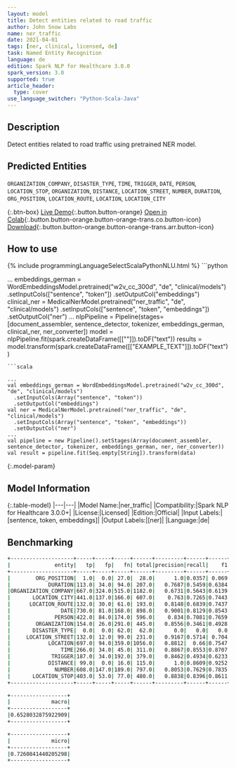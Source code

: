 ```yaml
---
layout: model
title: Detect entities related to road traffic
author: John Snow Labs
name: ner_traffic
date: 2021-04-01
tags: [ner, clinical, licensed, de]
task: Named Entity Recognition
language: de
edition: Spark NLP for Healthcare 3.0.0
spark_version: 3.0
supported: true
article_header:
  type: cover
use_language_switcher: "Python-Scala-Java"
---
```


## Description

Detect entities related to road traffic using pretrained NER model.

## Predicted Entities

`ORGANIZATION_COMPANY`, `DISASTER_TYPE`, `TIME`, `TRIGGER`, `DATE`, `PERSON`, `LOCATION_STOP`, `ORGANIZATION`, `DISTANCE`, `LOCATION_STREET`, `NUMBER`, `DURATION`, `ORG_POSITION`, `LOCATION_ROUTE`, `LOCATION`, `LOCATION_CITY`

{:.btn-box}
[Live Demo](https://demo.johnsnowlabs.com/healthcare/NER_TRAFFIC_DE/){:.button.button-orange}
[Open in Colab](https://colab.research.google.com/github/JohnSnowLabs/spark-nlp-workshop/blob/master/tutorials/Certification_Trainings/Healthcare/1.Clinical_Named_Entity_Recognition_Model.ipynb){:.button.button-orange.button-orange-trans.co.button-icon}
[Download](https://s3.amazonaws.com/auxdata.johnsnowlabs.com/clinical/models/ner_traffic_de_3.0.0_3.0_1617260858901.zip){:.button.button-orange.button-orange-trans.arr.button-icon}

## How to use



<div class="tabs-box" markdown="1">
{% include programmingLanguageSelectScalaPythonNLU.html %}
```python

...
embeddings_german = WordEmbeddingsModel.pretrained("w2v_cc_300d", "de", "clinical/models")  .setInputCols(["sentence", "token"])  .setOutputCol("embeddings")
clinical_ner = MedicalNerModel.pretrained("ner_traffic", "de", "clinical/models")   .setInputCols(["sentence", "token", "embeddings"])   .setOutputCol("ner")
...
nlpPipeline = Pipeline(stages=[document_assembler, sentence_detector, tokenizer, embeddings_german, clinical_ner, ner_converter])
model = nlpPipeline.fit(spark.createDataFrame([[""]]).toDF("text"))
results = model.transform(spark.createDataFrame([["EXAMPLE_TEXT"]]).toDF("text"))
```
```scala

...
val embeddings_german = WordEmbeddingsModel.pretrained("w2v_cc_300d", "de", "clinical/models")
  .setInputCols(Array("sentence", "token"))
  .setOutputCol("embeddings")
val ner = MedicalNerModel.pretrained("ner_traffic", "de", "clinical/models")
  .setInputCols(Array("sentence", "token", "embeddings"))
  .setOutputCol("ner")
...
val pipeline = new Pipeline().setStages(Array(document_assembler, sentence_detector, tokenizer, embeddings_german, ner, ner_converter))
val result = pipeline.fit(Seq.empty[String]).transform(data)
```
</div>

{:.model-param}
## Model Information

{:.table-model}
|---|---|
|Model Name:|ner_traffic|
|Compatibility:|Spark NLP for Healthcare 3.0.0+|
|License:|Licensed|
|Edition:|Official|
|Input Labels:|[sentence, token, embeddings]|
|Output Labels:|[ner]|
|Language:|de|

## Benchmarking
```bash
+--------------------+-----+-----+-----+------+---------+------+------+
|              entity|   tp|   fp|   fn| total|precision|recall|    f1|
+--------------------+-----+-----+-----+------+---------+------+------+
|        ORG_POSITION|  1.0|  0.0| 27.0|  28.0|      1.0|0.0357| 0.069|
|            DURATION|113.0| 34.0| 94.0| 207.0|   0.7687|0.5459|0.6384|
|ORGANIZATION_COMPANY|667.0|324.0|515.0|1182.0|   0.6731|0.5643|0.6139|
|       LOCATION_CITY|441.0|137.0|166.0| 607.0|    0.763|0.7265|0.7443|
|      LOCATION_ROUTE|132.0| 30.0| 61.0| 193.0|   0.8148|0.6839|0.7437|
|                DATE|730.0| 81.0|168.0| 898.0|   0.9001|0.8129|0.8543|
|              PERSON|422.0| 84.0|174.0| 596.0|    0.834|0.7081|0.7659|
|        ORGANIZATION|154.0| 26.0|291.0| 445.0|   0.8556|0.3461|0.4928|
|       DISASTER_TYPE|  0.0|  0.0| 62.0|  62.0|      0.0|   0.0|   0.0|
|     LOCATION_STREET|132.0| 12.0| 99.0| 231.0|   0.9167|0.5714| 0.704|
|            LOCATION|697.0| 94.0|359.0|1056.0|   0.8812|  0.66|0.7547|
|                TIME|266.0| 34.0| 45.0| 311.0|   0.8867|0.8553|0.8707|
|             TRIGGER|187.0| 34.0|192.0| 379.0|   0.8462|0.4934|0.6233|
|            DISTANCE| 99.0|  0.0| 16.0| 115.0|      1.0|0.8609|0.9252|
|              NUMBER|608.0|147.0|189.0| 797.0|   0.8053|0.7629|0.7835|
|       LOCATION_STOP|403.0| 53.0| 77.0| 480.0|   0.8838|0.8396|0.8611|
+--------------------+-----+-----+-----+------+---------+------+------+

+------------------+
|             macro|
+------------------+
|0.6528032875922909|
+------------------+

+------------------+
|             micro|
+------------------+
|0.7260841440205298|
+------------------+
```